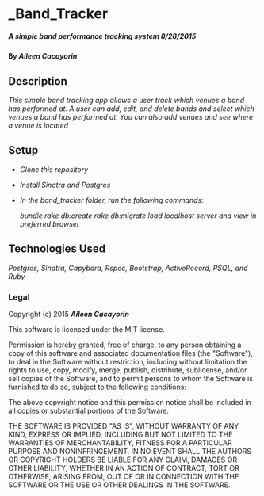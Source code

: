 # _Band_Tracker

##### _A simple band performance tracking system 8/28/2015_

#### By _**Aileen Cacayorin**_

## Description

_This simple band tracking app allows a user track which venues a band has performed at. A user can add, edit, and delete bands and select which venues a band has performed at. You can also add venues and see where a venue is located_

## Setup

* _Clone this repository_
* _Install Sinatra and Postgres_
* _In the band_tracker folder, run the following commands:_

  _bundle_
  _rake db:create_
  _rake db:migrate_
  _load localhost server and view in preferred browser_



## Technologies Used

_Postgres, Sinatra, Capybara, Rspec, Bootstrap, ActiveRecord, PSQL, and Ruby_

### Legal

Copyright (c) 2015 **_Aileen Cacayorin_**

This software is licensed under the MIT license.

Permission is hereby granted, free of charge, to any person obtaining a copy
of this software and associated documentation files (the "Software"), to deal
in the Software without restriction, including without limitation the rights
to use, copy, modify, merge, publish, distribute, sublicense, and/or sell
copies of the Software, and to permit persons to whom the Software is
furnished to do so, subject to the following conditions:

The above copyright notice and this permission notice shall be included in
all copies or substantial portions of the Software.

THE SOFTWARE IS PROVIDED "AS IS", WITHOUT WARRANTY OF ANY KIND, EXPRESS OR
IMPLIED, INCLUDING BUT NOT LIMITED TO THE WARRANTIES OF MERCHANTABILITY,
FITNESS FOR A PARTICULAR PURPOSE AND NONINFRINGEMENT. IN NO EVENT SHALL THE
AUTHORS OR COPYRIGHT HOLDERS BE LIABLE FOR ANY CLAIM, DAMAGES OR OTHER
LIABILITY, WHETHER IN AN ACTION OF CONTRACT, TORT OR OTHERWISE, ARISING FROM,
OUT OF OR IN CONNECTION WITH THE SOFTWARE OR THE USE OR OTHER DEALINGS IN
THE SOFTWARE.
